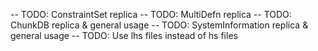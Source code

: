 -- TODO: ConstraintSet replica
-- TODO: MultiDefn replica
-- TODO: ChunkDB replica & general usage
-- TODO: SystemInformation replica & general usage
-- TODO: Use lhs files instead of hs files

